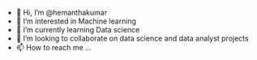 - 👋 Hi, I’m @hemanthakumar
- 👀 I’m interested in Machine learning
- 🌱 I’m currently learning Data science 
- 💞️ I’m looking to collaborate on data science and data analyst projects
- 📫 How to reach me ...

<!---
hemanthakumar14/hemanthakumar14 is a ✨ special ✨ repository because its `README.md` (this file) appears on your GitHub profile.
You can click the Preview link to take a look at your changes.
--->
